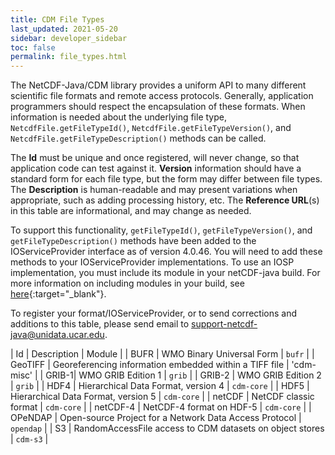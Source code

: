 ```yaml
---
title: CDM File Types
last_updated: 2021-05-20
sidebar: developer_sidebar
toc: false
permalink: file_types.html
---
```


The NetCDF-Java/CDM library provides a uniform API to many different scientific file formats and remote access protocols.
Generally, application programmers should respect the encapsulation of these formats.
When information is needed about the underlying file type, `NetcdfFile.getFileTypeId()`, `NetcdfFile.getFileTypeVersion()`, and `NetcdfFile.getFileTypeDescription()` methods can be called.

The **Id** must be unique and once registered, will never change, so that application code can test against it.
**Version** information should have a standard form for each file type, but the form may differ between file types.
The **Description** is human-readable and may present variations when appropriate, such as adding processing history, etc.
The **Reference URL**(s) in this table are informational, and may change as needed.

To support this functionality, `getFileTypeId()`, `getFileTypeVersion()`, and `getFileTypeDescription()` methods have been added to the IOServiceProvider interface as of version 4.0.46.
You will need to add these methods to your IOServiceProvider implementations. To use an IOSP implementation, you must include its module in your netCDF-java build.
For more information on including modules in your build, see [here](../userguide/using_netcdf_java_artifacts.html){:target="_blank"}.

To register your format/IOServiceProvider, or to send corrections and additions to this table, please send email to <support-netcdf-java@unidata.ucar.edu>.

| Id | Description | Module | 
| BUFR | WMO Binary Universal Form | `bufr` | 
| GeoTIFF | Georeferencing information embedded within a TIFF file | 'cdm-misc' |
| GRIB-1| WMO GRIB Edition 1 | `grib` | 
| GRIB-2 | WMO GRIB Edition 2 | `grib` | 
| HDF4 | Hierarchical Data Format, version 4 | `cdm-core` | 
| HDF5 | Hierarchical Data Format, version 5 | `cdm-core` | 
| netCDF | NetCDF classic format | `cdm-core` | 
| netCDF-4 | NetCDF-4 format on HDF-5 | `cdm-core` | 
| OPeNDAP | Open-source Project for a Network Data Access Protocol | `opendap` | 
| S3 | RandomAccessFile access to CDM datasets on object stores | `cdm-s3` | 
